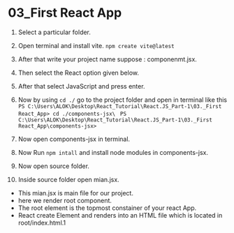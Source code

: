 
# 03_First React App

1. Select a particular folder.

2. Open terminal and install vite.
 ```npm create vite@latest```

3. After that write your project name suppose : componenmt.jsx.

4. Then select the React option given below.

5. After that select JavaScript and press enter.

6. Now by using ```cd ./```  go to the project folder and open in terminal like this 
``` PS C:\Users\ALOK\Desktop\React_Tutorial\React.JS_Part-1\03._First React_App> cd ./components-jsx\  ```
```PS C:\Users\ALOK\Desktop\React_Tutorial\React.JS_Part-1\03._First React_App\components-jsx> ```

7. Now open components-jsx in terminal.

8. Now Run ```npm intall``` and install node modules in components-jsx. 

9. Now open source folder.

10. Inside source folder open mian.jsx.
  * This mian.jsx is main file for our project.
  * here we render root component.
  * The root element is the topmost constainer of your react App.
  * React create Element and renders into an HTML file which is located in root/index.html.1 